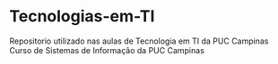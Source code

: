 # Tecnologias-em-TI
Repositorio utilizado nas aulas de Tecnologia em TI da PUC Campinas
Curso de Sistemas de Informação da PUC Campinas
